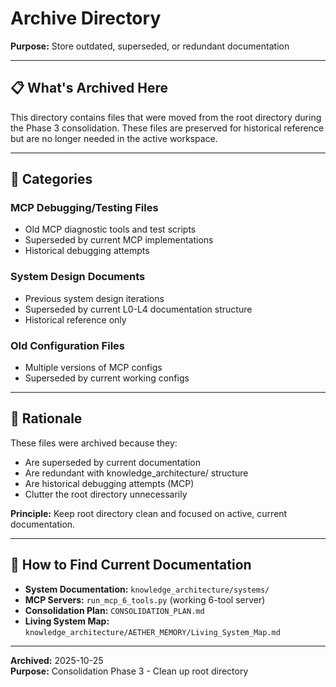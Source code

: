 # Archive Directory

**Purpose:** Store outdated, superseded, or redundant documentation

---

## 📋 **What's Archived Here**

This directory contains files that were moved from the root directory during the Phase 3 consolidation. These files are preserved for historical reference but are no longer needed in the active workspace.

---

## 📂 **Categories**

### **MCP Debugging/Testing Files**
- Old MCP diagnostic tools and test scripts
- Superseded by current MCP implementations
- Historical debugging attempts

### **System Design Documents**
- Previous system design iterations
- Superseded by current L0-L4 documentation structure
- Historical reference only

### **Old Configuration Files**
- Multiple versions of MCP configs
- Superseded by current working configs

---

## 🎯 **Rationale**

These files were archived because they:
- Are superseded by current documentation
- Are redundant with knowledge_architecture/ structure
- Are historical debugging attempts (MCP)
- Clutter the root directory unnecessarily

**Principle:** Keep root directory clean and focused on active, current documentation.

---

## 📖 **How to Find Current Documentation**

- **System Documentation:** `knowledge_architecture/systems/`
- **MCP Servers:** `run_mcp_6_tools.py` (working 6-tool server)
- **Consolidation Plan:** `CONSOLIDATION_PLAN.md`
- **Living System Map:** `knowledge_architecture/AETHER_MEMORY/Living_System_Map.md`

---

**Archived:** 2025-10-25  
**Purpose:** Consolidation Phase 3 - Clean up root directory
